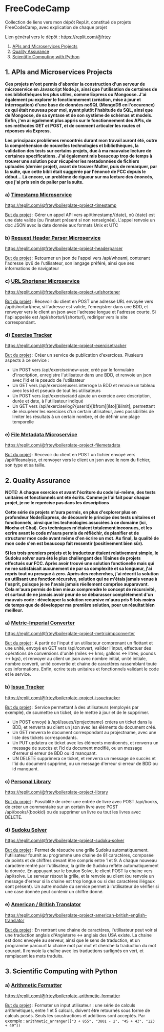 # FreeCodeCamp
Collection de liens vers mon dépôt Repl.it, constitué de projets FreeCodeCamp, avec explication de chaque projet

Lien général vers le dépôt : https://replit.com/@frtey

1. [APIs and Microservices Projects](#1-apis-and-microservices-projects)
2. [Quality Assurance](#2-quality-assurance)
3. [Scientific Computing with Python](#3-scientific-computing-with-python)

## 1. APIs and Microservices Projects

**Ces projets m'ont permis d'aborder la construction d'un serveur de microservice en Javascript Node.js, ainsi que l'utilisation de certaines de ses bibliothéques les plus utiles, comme Express ou Mongoose. J'ai également pu explorer le fonctionnement (création, mise à jour et interrogation) d'une base de données noSQL (MongoDB en l'occurence) ce qui était nouveau pour moi, ayant plutôt l'habitude du SQL, ainsi que de Mongoose, de sa syntaxe et de son système de schémas et models. Enfin, j'en ai également plus appris sur le fonctionnement des APIs, de ses méthodes GET et POST, et de comment articuler les routes et réponses via Express.**

**Les principaux problèmes rencontrés durant mon travail auront été, outre la compréhension de nouvelles technologies et bibliothèques, la validation des tests sur certains projets, due à ma mauvaise lecture de certaines specifications. J'ai également mis beaucoup trop de temps à trouver une solution pour récupérer les metadonnées de fichiers uploadés (dernier projet), avant de trouver Multer, puis de remarquer, par la suite, que cette bibli était suggérée par l'énoncé de FCC depuis le début... Là encore, un problème de rigueur sur ma lecture des énoncés, que j'ai pris soin de palier par la suite.**

### a) <ins>Timestamp Microservice</ins>

https://replit.com/@frtey/boilerplate-project-timestamp

<ins>But du projet</ins> : Gérer un appel API vers api/timestamp/{date}, où {date} est une date valide (ou l'instant présent si non renseignée). L'appel renvoie un doc JSON avec la date donnée aux formats Unix et UTC

### b) <ins>Request Header Parser Microservice</ins>

https://replit.com/@frtey/boilerplate-project-headerparser

<ins>But du projet</ins> : Retourner un json de l'appel vers /api/whoami, contenant l'adresse ipv6 de l'utilisateur, son langage préféré, ainsi que ses informations de navigateur

### c) <ins>URL Shortener Microservice</ins>

https://replit.com/@frtey/boilerplate-project-urlshortener

<ins>But du projet</ins> : Recevoir du client en POST une adresse URL envoyée vers /api/shorturl/new, si l'adresse est valide, l'enregistrer dans une BDD, et renvoyer vers le client un json avec l'adresse longue et l'adresse courte. Si l'api appelée est /api/shorturl/{shorturl}, rediriger vers le site correspondant.
  
### d) <ins>Exercise Tracker</ins>

https://replit.com/@frtey/boilerplate-project-exercisetracker

<ins>But du projet</ins> : Créer un service de publication d'exercices. Plusieurs aspects à ce service :
* Un POST vers /api/exercise/new-user, créé par le formulaire d'inscription, enregistre l'utilisateur dans une BDD, et renvoie un json avec l'id et le pseudo de l'utilisateur
* Un GET vers /api/exercise/users interroge la BDD et renvoie un tableau avec les id et pseudo de tout les utilisateurs
* Un POST vers /api/exercise/add ajoute un exercice avec description, durée et date, à l'utilisateur indiqué
* Un GET vers /api/exercise/log?{userId}[&from][&to][&limit], permettant de récupérer les exercices d'un certain utilisateur, avec possibilités de limiter les résultats à un certain nombre, et de définir une plage temporelle

### e) <ins>File Metadata Microservice</ins>

https://replit.com/@frtey/boilerplate-project-filemetadata

<ins>But du projet</ins> : Recevoir du client en POST un fichier envoyé vers /api/fileanalyse, et renvoyer vers le client un json avec le nom du fichier, son type et sa taille.

## 2. Quality Assurance

**NOTE: A chaque exercice et avant l'écriture du code lui-même, des tests unitaires et fonctionnels ont été écrits. Comme je l'ai fait pour chaque projet, je ne le reprécise pas dans les descriptions**

**Cette série de projets m'aura permis, en plus d'explorer plus en profondeur Node/Express, de découvrir le principe des tests unitaires et fonctionnels, ainsi que les technologies associées à ce domaine (ici, Mocha et Chai). Ces techniques m'étaient totalement incoonues, et les ecrire avant le code m'aura permis de réfléchir, de planifier et de structurer mon code avant même d'en écrire un mot. Au final, la qualité de mon code s'en est beaucoup fait ressentir (positivement bien sûr).**

**Si les trois premiers projets et le traducteur étaient relativement simple, le Sudoku solver aura été le plus challengant des 10aines de projets effectués sur FCC. Après avoir trouvé une solution fonctionelle mais qui ne me satisfaisait aucunement de par sa complexité et sa longueur, j'ai repris tout ou presque à zero. Après des recherches, j'ai réecrit la solution en utilisant une fonction récursive, solution qui ne m'étais jamais venue à l'esprit, puisque je ne l'avais jamais réellement comprise auparavant. Cela m'aura permis de bien mieux comprendre le concept de récursivité, et surtout de ne jamais avoir peur de se débarasser complétement d'un mauvais code : développer la solution recursive m'aura pris 5 fois moins de temps que de développer ma première solution, pour un résultat bien meilleur.**

### a) <ins>Metric-Imperial Converter</ins>

https://replit.com/@frtey/boilerplate-project-metricimpconverter

<ins>But du projet</ins> : A partir de l'input d'un utilisateur comprenant un flottant et une unité, envoyé en GET vers /api/convert, valider l'input, effectuer des opérations de conversions d'unité (miles <-> kms; gallons <-> litres; pounds <-> kgs), et renvoyer au client un json avec nombre initial, unité initiale, nombre converti, unité convertie et chaine de caractères rassemblant toute ces informations. Enfin, ecrire tests unitaires et fonctionnels validant le code et le service.

### b) <ins>Issue Tracker</ins>

https://replit.com/@frtey/boilerplate-project-issuetracker

<ins>But du projet</ins> : Service permettant à des utilisateurs (employés par exemple), de soumettre un ticket, de le mettre à jour et de le supprimer.
* Un POST envoyé à /api/issues/{projectname} créera un ticket dans la BDD, et renverra au client un json avec les éléments du document créé.
* Un GET renverra le document correspondant au projectname, avec une liste des tickets correspondants.
* Un PUT updatera ce ticket avec les éléments mentionnés, et renverra un message de succès et l'id du document modifié, ou un message d'erreur si erreur de BDD ou id manquant.
* UN DELETE supprimera ce ticket, et renverra un message de succès et l'id du document supprimé, ou un message d'erreur si erreur de BDD ou id manquant.


### c) <ins>Personal Library</ins>

https://replit.com/@frtey/boilerplate-project-library

<ins>But du projet</ins> : Possiblité de créer une entrée de livre avec POST /api/books, de créer un commentaire sur un certain livre avec POST /api/books/{bookid} ou de supprimer un livre ou tout les livres avec DELETE.

### d) <ins>Sudoku Solver</ins>

https://replit.com/@frtey/boilerplate-project-sudoku-solver

<ins>But du projet</ins> : Permet de résoudre une grille Sudoku automatiquement. l'utilisateur fournit au programme une chaine de 81 caractères, composée de points et de chiffres devant être compris entre 1 et 9. A chaque nouveau caractère rentré par l'utilisateur, la grille de Sudoku refléte automatiquement la donnée. En appuyant sur le bouton Solve, le client POST la chaine vers /api/solve. Le serveur résout la grille, et la renvoie au client (ou renvoie un message d'erreur si la chaine est trop longue ou si des caractères illégaux sont présent). Un autre module du service permet à l'utilisateur de vérifier si une case donnée peut contenir un chiffre donné.


### e) <ins>American / British Translator</ins>

https://replit.com/@frtey/boilerplate-project-american-british-english-translator

<ins>But du projet</ins> : En rentrant une chaine de caractères, l'utilisateur peut voir si une traduction anglais d'Angleterre <-> anglais des USA existe. La chaine est donc envoyée au serveur, ainsi que le sens de traduction, et un programme parcourt la chaîne mot par mot et cherche la traduction du mot courant. Il renvoie la chaîne avec les traductions surlignés en vert, et remplacant les mots traduits.


## 3. Scientific Computing with Python

### a) <ins>Arithmetic Formatter</ins>

https://replit.com/@frtey/boilerplate-arithmetic-formatter

<ins>But du projet</ins> : Formater un input utilisateur : une série de calculs arithmétiques, entre 1 et 5 calculs, doivent être retournés sous forme de calculs posés. Seuls les soustractions et additions sont acceptés.
Par exemple :
```arithmetic_arranger(["3 + 855", "3801 - 2", "45 + 43", "123 + 49"])```
